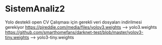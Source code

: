 # SistemAnaliz2
Yolo destekli open CV
Çalışması için gerekli veri dosyaları indirilmesi gerekiyor 
https://pjreddie.com/media/files/yolov3.weights --> yolo3.weights
https://github.com/smarthomefans/darknet-test/blob/master/yolov3-tiny.weights --> yolo3-tiny.weights

